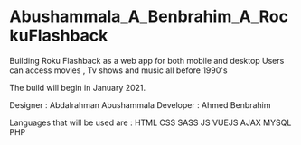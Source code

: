 # Abushammala_A_Benbrahim_A_RockuFlashback


Building Roku Flashback as a web app for both mobile and desktop 
Users can access movies , Tv shows and music all before 1990's

The build will begin in January 2021.



Designer : Abdalrahman Abushammala
Developer : Ahmed Benbrahim


Languages that will be used are :
HTML
CSS
SASS
JS
VUEJS
AJAX 
MYSQL
PHP
